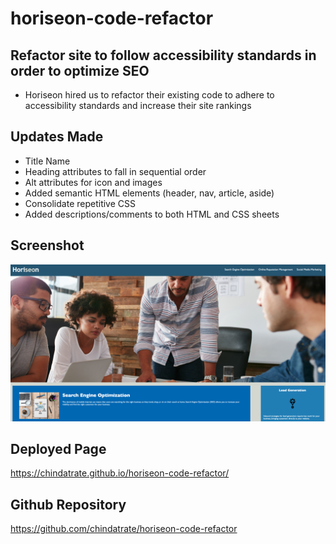 # horiseon-code-refactor

## Refactor site to follow accessibility standards in order to optimize SEO
- Horiseon hired us to refactor their existing code to adhere to accessibility standards and increase their site rankings

## Updates Made
- Title Name
- Heading attributes to fall in sequential order
- Alt attributes for icon and images
- Added semantic HTML elements (header, nav, article, aside)
- Consolidate repetitive CSS
- Added descriptions/comments to both HTML and CSS sheets

## Screenshot
![alt text](/assets/images/screenshot.png)

## Deployed Page
https://chindatrate.github.io/horiseon-code-refactor/

## Github Repository
https://github.com/chindatrate/horiseon-code-refactor
